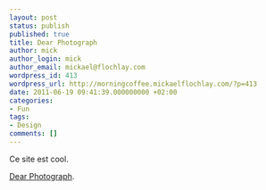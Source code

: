 ```yaml
---
layout: post
status: publish
published: true
title: Dear Photograph
author: mick
author_login: mick
author_email: mickael@flochlay.com
wordpress_id: 413
wordpress_url: http://morningcoffee.mickaelflochlay.com/?p=413
date: 2011-06-19 09:41:39.000000000 +02:00
categories:
- Fun
tags:
- Design
comments: []
---
```

Ce site est cool.

<a href="http://dearphotograph.com/">Dear Photograph</a>.
